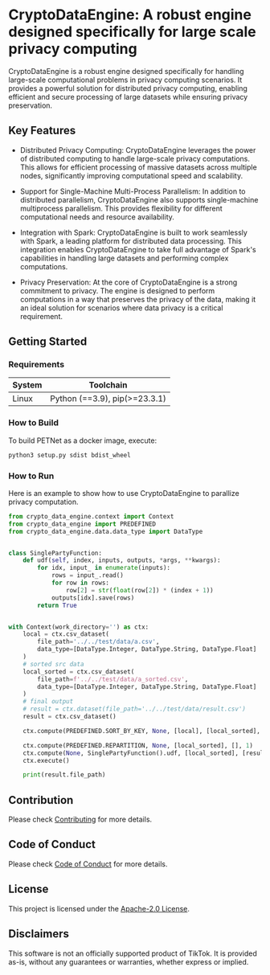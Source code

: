# CryptoDataEngine: A robust engine designed specifically for large scale privacy computing


CryptoDataEngine is a robust engine designed specifically for handling large-scale computational problems in privacy computing scenarios.
It provides a powerful solution for distributed privacy computing,
enabling efficient and secure processing of large datasets while ensuring privacy preservation.


## Key Features

- Distributed Privacy Computing: CryptoDataEngine leverages the power of distributed computing to handle large-scale privacy computations. This allows for efficient processing of massive datasets across multiple nodes, significantly improving computational speed and scalability.

- Support for Single-Machine Multi-Process Parallelism: In addition to distributed parallelism, CryptoDataEngine also supports single-machine multiprocess parallelism. This provides flexibility for different computational needs and resource availability.

- Integration with Spark: CryptoDataEngine is built to work seamlessly with Spark, a leading platform for distributed data processing. This integration enables CryptoDataEngine to take full advantage of Spark's capabilities in handling large datasets and performing complex computations.

- Privacy Preservation: At the core of CryptoDataEngine is a strong commitment to privacy. The engine is designed to perform computations in a way that preserves the privacy of the data, making it an ideal solution for scenarios where data privacy is a critical requirement.


## Getting Started

### Requirements

| System | Toolchain                     |
|--------|-------------------------------|
| Linux  | Python (==3.9), pip(>=23.3.1) |


### How to Build

To build PETNet as a docker image, execute:

```bash
python3 setup.py sdist bdist_wheel
```

### How to Run

Here is an example to show how to use CryptoDataEngine to parallize privacy computation.

```python
from crypto_data_engine.context import Context
from crypto_data_engine import PREDEFINED
from crypto_data_engine.data.data_type import DataType


class SinglePartyFunction:
    def udf(self, index, inputs, outputs, *args, **kwargs):
        for idx, input_ in enumerate(inputs):
            rows = input_.read()
            for row in rows:
                row[2] = str(float(row[2]) * (index + 1))
            outputs[idx].save(rows)
        return True


with Context(work_directory='') as ctx:
    local = ctx.csv_dataset(
        file_path='../../test/data/a.csv',
        data_type=[DataType.Integer, DataType.String, DataType.Float]
    )
    # sorted src data
    local_sorted = ctx.csv_dataset(
        file_path=f'../../test/data/a_sorted.csv',
        data_type=[DataType.Integer, DataType.String, DataType.Float]
    )
    # final output
    # result = ctx.dataset(file_path='../../test/data/result.csv')
    result = ctx.csv_dataset()

    ctx.compute(PREDEFINED.SORT_BY_KEY, None, [local], [local_sorted], 1)

    ctx.compute(PREDEFINED.REPARTITION, None, [local_sorted], [], 1)
    ctx.compute(None, SinglePartyFunction().udf, [local_sorted], [result])
    ctx.execute()

    print(result.file_path)
```


## Contribution

Please check [Contributing](CONTRIBUTING.md) for more details.


## Code of Conduct

Please check [Code of Conduct](CODE_OF_CONDUCT.md) for more details.


## License

This project is licensed under the [Apache-2.0 License](LICENSE).


## Disclaimers

This software is not an officially supported product of TikTok. It is provided as-is, without any guarantees or warranties, whether express or implied.
